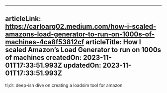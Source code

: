 -----------------------
articleLink: https://carloarg02.medium.com/how-i-scaled-amazons-load-generator-to-run-on-1000s-of-machines-4ca8f53812cf
articleTitle: How I scaled Amazon’s Load Generator to run on 1000s of machines
createdOn: 2023-11-01T17:33:51.993Z
updatedOn: 2023-11-01T17:33:51.993Z
-----------------------

tl;dr: deep-ish dive on creating a loadsim tool for amazon